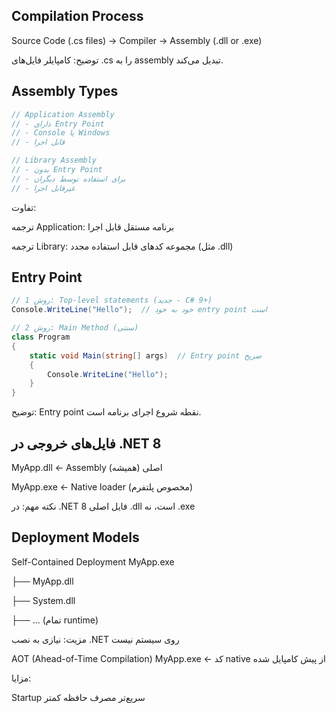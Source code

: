 ## Compilation Process
Source Code (.cs files) → Compiler → Assembly (.dll or .exe)

توضیح: کامپایلر فایل‌های .cs را به assembly تبدیل می‌کند.

## Assembly Types

```csharp
// Application Assembly
// - دارای Entry Point
// - Console یا Windows
// - قابل اجرا

// Library Assembly  
// - بدون Entry Point
// - برای استفاده توسط دیگران
// - غیرقابل اجرا
```

تفاوت:

ترجمه Application: برنامه مستقل قابل اجرا



ترجمه Library: مجموعه کدهای قابل استفاده مجدد (مثل .dll)


## Entry Point

```csharp
// روش 1: Top-level statements (جدید - C# 9+)
Console.WriteLine("Hello");  // خود به خود entry point است

// روش 2: Main Method (سنتی)
class Program
{
    static void Main(string[] args)  // Entry point صریح
    {
        Console.WriteLine("Hello");
    }
}
```

توضیح: Entry point نقطه شروع اجرای برنامه است.

## فایل‌های خروجی در .NET 8
MyApp.dll ← Assembly اصلی (همیشه)

MyApp.exe ← Native loader (مخصوص پلتفرم)

نکته مهم: در .NET 8 فایل اصلی .dll است، نه .exe



## Deployment Models

Self-Contained Deployment
MyApp.exe

├── MyApp.dll

├── System.dll

├── … (تمام runtime)

مزیت: نیازی به نصب .NET روی سیستم نیست

AOT (Ahead-of-Time Compilation)
MyApp.exe ← کد native از پیش کامپایل شده

مزایا:

Startup سریع‌تر
مصرف حافظه کمتر

